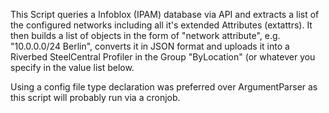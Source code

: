 This Script queries a Infoblox (IPAM) database via API and extracts a list of the configured networks including all it's
extended Attributes (extattrs).
It then builds a list of objects in the form of "network attribute", e.g. "10.0.0.0/24 Berlin", converts it in JSON format
and uploads it into a Riverbed SteelCentral Profiler in the Group "ByLocation" (or whatever you specify in the value
list below.

Using a config file type declaration was preferred over ArgumentParser as this script will probably run via
a cronjob.